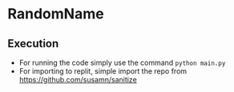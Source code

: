 # RandomName

## Execution

- For running the code simply use the command `python main.py`
- For importing to replit, simple import the repo from https://github.com/susamn/sanitize
